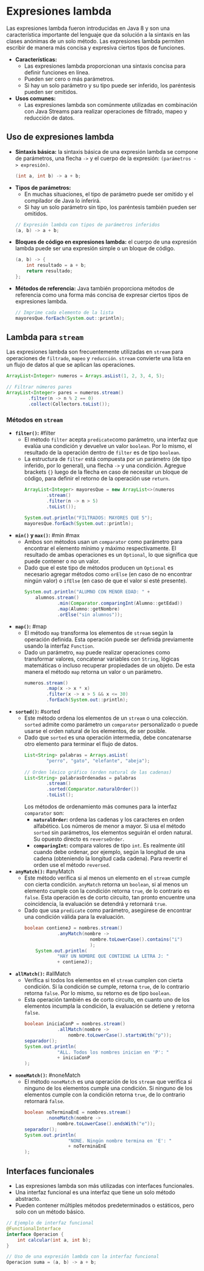 # Expresiones lambda
Las expresiones lambda fueron introducidas en Java 8 y son una característica importante del lenguaje que da solución a la sintaxis en las clases anónimas de un solo método. Las expresiones lambda permiten escribir de manera más concisa y expresiva ciertos tipos de funciones.
- **Características:**
	- Las expresiones lambda proporcionan una sintaxis concisa para definir funciones en línea.
	- Pueden ser cero o más parámetros.
	- Si hay un solo parámetro y su tipo puede ser inferido, los paréntesis pueden ser omitidos.
- **Usos comunes:**
	- Las expresiones lambda son comúnmente utilizadas en combinación con Java Streams para realizar operaciones de filtrado, mapeo y reducción de datos.
## Uso de expresiones lambda
- **Sintaxis básica:** la sintaxis básica de una expresión lambda se compone de parámetros, una flecha `->` y el cuerpo de la expresión: `(parámetros -> expresión)`.
	```Java
	(int a, int b) -> a + b;
	```
- **Tipos de parámetros:**
	- En muchas situaciones, el tipo de parámetro puede ser omitido y el compilador de Java lo inferirá. 
	- Si hay un solo parámetro sin tipo, los paréntesis también pueden ser omitidos.
	```Java
	// Expresión lambda con tipos de parámetros inferidos
	(a, b) -> a + b;
	```
- **Bloques de código en expresiones lambda:** el cuerpo de una expresión lambda puede ser una expresión simple o un bloque de código.
	```Java
	(a, b) -> {
	    int resultado = a + b;
	    return resultado;
	};
	```
- **Métodos de referencia:** Java también proporciona métodos de referencia como una forma más concisa de expresar ciertos tipos de expresiones lambda.
	```Java
	// Imprime cada elemento de la lista
	mayoresQue.forEach(System.out::println);
	```
## Lambda para `stream`
Las expresiones lambda son frecuentemente utilizadas en `stream` para operaciones de `filtrado`, `mapeo` y `reducción`. `stream` convierte una lista en un flujo de datos al que se aplican las operaciones.
```Java
ArrayList<Integer> numeros = Arrays.asList(1, 2, 3, 4, 5);

// Filtrar números pares
ArrayList<Integer> pares = numeros.stream()
		.filter(n -> n % 2 == 0)
		.collect(Collectors.toList());
```
### Métodos en `stream` 
- **`filter()`:** #filter
	- El método `filter` acepta `predicate`como parámetro, una interfaz que evalúa una condición y devuelve un valor `boolean`. Por lo mismo, el resultado de la operación dentro de `filter` es de tipo `boolean`.
	- La estructura de `filter` está compuesta por un parámetro (de tipo inferido, por lo general), una flecha `->` y una condición. Agregue brackets `{}` luego de la flecha en caso de necesitar un bloque de código, para definir el retorno de la operación use `return`.
		```Java
		ArrayList<Integer> mayoresQue = new ArrayList<>(numeros
                .stream()
                .filter(n -> n > 5)
                .toList());
                
        System.out.println("FILTRADOS: MAYORES QUE 5");
        mayoresQue.forEach(System.out::println);
		```
- **`min()` y `max()`:** #min #max
	- Ambos son métodos usan un `comparator` como parámetro para encontrar el elemento mínimo y máximo respectivamente. El resultado de ambas operaciones es un `Optional`, lo que significa que puede contener o no un valor.
	- Dado que el este tipo de métodos producen un `Optional` es necesario agregar métodos como `orElse` (en caso de no encontrar ningún valor) o `ifElse` (en caso de que el valor sí esté presente).
		```Java
		System.out.println("ALUMNO CON MENOR EDAD: " +  
	        alumnos.stream()  
	                .min(Comparator.comparingInt(Alumno::getEdad))  
	                .map(Alumno::getNombre)  
	                .orElse("sin alumnos"));
		```
- **`map()`:** #map 
	- El método `map` transforma los elementos de `stream` según la operación definida. Esta operación puede ser definida previamente usando la interfaz `Function`.
	- Dado un parámetro, `map` puede realizar operaciones como transformar valores, concatenar variables con `String`, lógicas matemáticas o incluso recuperar propiedades de un objeto. De esta manera el método `map` retorna un valor o un parámetro.
		```Java
		numeros.stream()
                .map(x -> x * x)
                .filter(x -> x > 5 && x <= 30)
                .forEach(System.out::println);
		```
- **`sorted()`:** #sorted
	- Este método ordena los elementos de un `stream` o una colección. `sorted` admite como parámetro un `comparator` personalizado o puede usarse el orden natural de los elementos, de ser posible.
	- Dado que `sorted` es una operación intermedia, debe concatenarse otro elemento para terminar el flujo de datos.
		```Java
		List<String> palabras = Arrays.asList(
				"perro", "gato", "elefante", "abeja"); 
				
		// Orden léxico gráfico (orden natural de las cadenas)
		List<String> palabrasOrdenadas = palabras
				.stream()
				.sorted(Comparator.naturalOrder())
				.toList();
		```
		Los métodos de ordenamiento más comunes para la interfaz `comparator` son:
		- **`naturalOrder`:** ordena las cadenas y los caracteres en orden alfabético. Los números de menor a mayor. Si usa el método `sorted` sin parámetros, los elementos seguirán el orden natural. Su opuesto directo es `reverseOrder`.
		- **`comparingInt`:** compara valores de tipo `int`. Es realmente útil cuando debe ordenar, por ejemplo, según la longitud de una cadena (obteniendo la longitud cada cadena). Para revertir el orden use el método `reversed`.
- **`anyMatch()`:** #anyMatch
	- Este método verifica si al menos un elemento en el `stream` cumple con cierta condición. `anyMatch` retorna un `boolean`, si al menos un elemento cumple con la condición retorna `true`, de lo contrario es `false`. Esta operación es de corto circuito, tan pronto encuentre una coincidencia, la evaluación se detendrá y retornará `true`.
	- Dado que usa `predicate` como parámetro, asegúrese de encontrar una condición válida para la evaluación.
		```Java
		boolean contieneJ = nombres.stream()
	                .anyMatch(nombre ->
				                nombre.toLowerCase().contains("i")
				                );
	        System.out.println(
			        "HAY UN NOMBRE QUE CONTIENE LA LETRA J: " 
					+ contieneJ);
		```
- **`allMatch()`:** #allMatch
	- Verifica si todos los elementos en el `stream` cumplen con cierta condición. Si la condición se cumple, retorna `true`, de lo contrario retorna `false`. Por lo mismo, su retorno es de tipo `boolean`.
	- Esta operación también es de corto circuito, en cuanto uno de los elementos incumpla la condición, la evaluación se detiene y retorna `false`.
		```Java
		boolean iniciaConP = nombres.stream()
	                .allMatch(nombre -> 
		                nombre.toLowerCase().startsWith("p"));
		separador();
	    System.out.println(
					"ALL. Todos los nombres inician en 'P': "
					+ iniciaConP
	    );
		```
- **`noneMatch()`:** #noneMatch
	- El método `noneMatch` es una operación de los `stream` que verifica si ninguno de los elementos cumple una condición. Si ninguno de los elementos cumple con la condición retorna `true`, de lo contrario retornará `false`.
		```Java
		boolean noTerminaEnE = nombres.stream()
                .noneMatch(nombre -> 
	                nombre.toLowerCase().endsWith("e"));
		separador();
		System.out.println(
                        "NONE. Ningún nombre termina en 'E': "
                        + noTerminaEnE
		);
		```
## Interfaces funcionales
- Las expresiones lambda son más utilizadas con interfaces funcionales.
- Una interfaz funcional es una interfaz que tiene un solo método abstracto. 
- Pueden contener múltiples métodos predeterminados o estáticos, pero solo con un método básico.
```Java
// Ejemplo de interfaz funcional
@FunctionalInterface
interface Operacion {
    int calcular(int a, int b);
}

// Uso de una expresión lambda con la interfaz funcional
Operacion suma = (a, b) -> a + b;
```